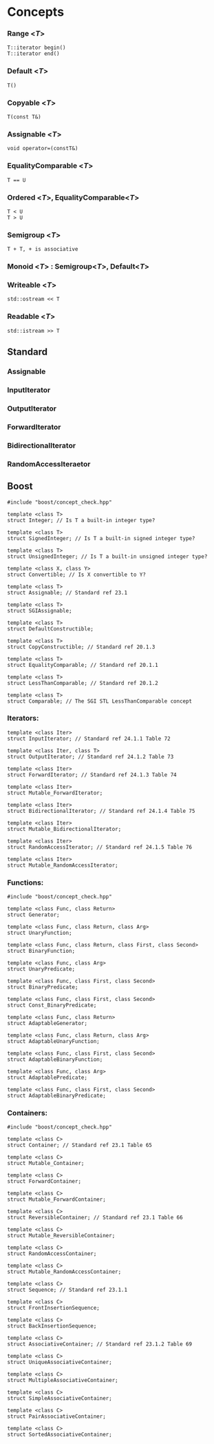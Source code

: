 
Concepts
========


### Range <*T*>

    T::iterator begin()
    T::iterator end()

### Default <*T*>

    T()

### Copyable <*T*>

    T(const T&)

### Assignable <*T*>

    void operator=(constT&)

### EqualityComparable <*T*>

    T == U

### Ordered <*T*>, EqualityComparable<*T*>
    
    T < U
    T > U

### Semigroup <*T*>
    
    T + T, + is associative

### Monoid <*T*> : Semigroup<*T*>, Default<*T*>
    
### Writeable <*T*>
                     
    std::ostream << T

### Readable <*T*>

    std::istream >> T


## Standard

### Assignable
### InputIterator
### OutputIterator
### ForwardIterator
### BidirectionalIterator
### RandomAccessIteraetor


## Boost 

    #include "boost/concept_check.hpp"

    template <class T>
    struct Integer; // Is T a built-in integer type?

    template <class T>
    struct SignedInteger; // Is T a built-in signed integer type?

    template <class T>
    struct UnsignedInteger; // Is T a built-in unsigned integer type?

    template <class X, class Y>
    struct Convertible; // Is X convertible to Y?

    template <class T>
    struct Assignable; // Standard ref 23.1

    template <class T>
    struct SGIAssignable;

    template <class T>
    struct DefaultConstructible;

    template <class T> 
    struct CopyConstructible; // Standard ref 20.1.3

    template <class T> 
    struct EqualityComparable; // Standard ref 20.1.1

    template <class T>
    struct LessThanComparable; // Standard ref 20.1.2

    template <class T>
    struct Comparable; // The SGI STL LessThanComparable concept

### Iterators:

    template <class Iter>
    struct InputIterator; // Standard ref 24.1.1 Table 72

    template <class Iter, class T> 
    struct OutputIterator; // Standard ref 24.1.2 Table 73

    template <class Iter> 
    struct ForwardIterator; // Standard ref 24.1.3 Table 74

    template <class Iter> 
    struct Mutable_ForwardIterator;

    template <class Iter> 
    struct BidirectionalIterator; // Standard ref 24.1.4 Table 75

    template <class Iter> 
    struct Mutable_BidirectionalIterator;

    template <class Iter> 
    struct RandomAccessIterator; // Standard ref 24.1.5 Table 76

    template <class Iter> 
    struct Mutable_RandomAccessIterator;
    
### Functions:

    #include "boost/concept_check.hpp"

    template <class Func, class Return>
    struct Generator;

    template <class Func, class Return, class Arg>
    struct UnaryFunction;

    template <class Func, class Return, class First, class Second>
    struct BinaryFunction;

    template <class Func, class Arg>
    struct UnaryPredicate;

    template <class Func, class First, class Second>
    struct BinaryPredicate;

    template <class Func, class First, class Second>
    struct Const_BinaryPredicate;

    template <class Func, class Return>
    struct AdaptableGenerator;

    template <class Func, class Return, class Arg>
    struct AdaptableUnaryFunction;

    template <class Func, class First, class Second>
    struct AdaptableBinaryFunction;

    template <class Func, class Arg>
    struct AdaptablePredicate;

    template <class Func, class First, class Second>
    struct AdaptableBinaryPredicate;
    
### Containers:

    #include "boost/concept_check.hpp"

    template <class C>
    struct Container; // Standard ref 23.1 Table 65

    template <class C>
    struct Mutable_Container;

    template <class C>
    struct ForwardContainer;

    template <class C>
    struct Mutable_ForwardContainer;

    template <class C>
    struct ReversibleContainer; // Standard ref 23.1 Table 66

    template <class C>
    struct Mutable_ReversibleContainer;

    template <class C>
    struct RandomAccessContainer;

    template <class C>
    struct Mutable_RandomAccessContainer;

    template <class C>
    struct Sequence; // Standard ref 23.1.1

    template <class C>
    struct FrontInsertionSequence;

    template <class C>
    struct BackInsertionSequence;

    template <class C>
    struct AssociativeContainer; // Standard ref 23.1.2 Table 69

    template <class C>
    struct UniqueAssociativeContainer;

    template <class C>
    struct MultipleAssociativeContainer;

    template <class C>
    struct SimpleAssociativeContainer;

    template <class C>
    struct PairAssociativeContainer;

    template <class C>
    struct SortedAssociativeContainer;

